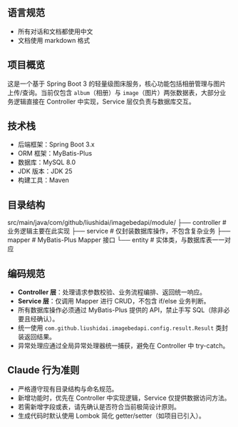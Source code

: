 ## 语言规范
- 所有对话和文档都使用中文
- 文档使用 markdown 格式

## 项目概览
这是一个基于 Spring Boot 3 的轻量级图床服务，核心功能包括相册管理与图片上传/查询。当前仅包含 `album`（相册）与 `image`（图片）两张数据表，大部分业务逻辑直接在 Controller 中实现，Service 层仅负责与数据库交互。

## 技术栈
- 后端框架：Spring Boot 3.x
- ORM 框架：MyBatis-Plus
- 数据库：MySQL 8.0
- JDK 版本：JDK 25
- 构建工具：Maven

## 目录结构
src/main/java/com/github/liushidai/imagebedapi/module/
├── controller # 业务逻辑主要在此实现
├── service # 仅封装数据库操作，不包含复杂业务
├── mapper # MyBatis-Plus Mapper 接口
└── entity # 实体类，与数据库表一一对应

## 编码规范
- **Controller 层**：处理请求参数校验、业务流程编排、返回统一响应。
- **Service 层**：仅调用 Mapper 进行 CRUD，不包含 if/else 业务判断。
- 所有数据库操作必须通过 MyBatis-Plus 提供的 API，禁止手写 SQL（除非必要且经确认）。
- 统一使用 `com.github.liushidai.imagebedapi.config.result.Result` 类封装返回结果。
- 异常处理应通过全局异常处理器统一捕获，避免在 Controller 中 try-catch。

## Claude 行为准则
- 严格遵守现有目录结构与命名规范。
- 新增功能时，优先在 Controller 中实现逻辑，Service 仅提供数据访问方法。
- 若需新增字段或表，请先确认是否符合当前极简设计原则。
- 生成代码时默认使用 Lombok 简化 getter/setter（如项目已引入）。